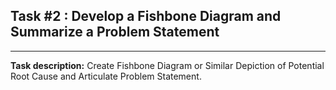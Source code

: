 ## Task #2 : Develop a Fishbone Diagram and Summarize a Problem Statement

<hr>

**Task description:**
Create Fishbone Diagram or Similar Depiction of Potential Root Cause and 
Articulate Problem Statement.

